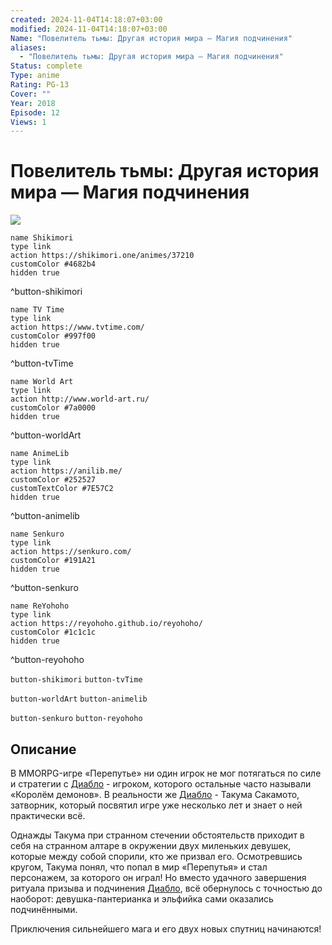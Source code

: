 ```yaml
---
created: 2024-11-04T14:18:07+03:00
modified: 2024-11-04T14:18:07+03:00
Name: "Повелитель тьмы: Другая история мира — Магия подчинения"
aliases:
  - "Повелитель тьмы: Другая история мира — Магия подчинения"
Status: complete
Type: anime
Rating: PG-13
Cover: ""
Year: 2018
Episode: 12
Views: 1
---
```


# Повелитель тьмы: Другая история мира — Магия подчинения

![](https://nyaa.shikimori.one/uploads/poster/animes/37210/ce64d9f6a89250087063fb4f67e30dc7.jpeg)

```button
name Shikimori
type link
action https://shikimori.one/animes/37210
customColor #4682b4
hidden true
```
^button-shikimori

```button
name TV Time
type link
action https://www.tvtime.com/
customColor #997f00
hidden true
```
^button-tvTime

```button
name World Art
type link
action http://www.world-art.ru/
customColor #7a0000
hidden true
```
^button-worldArt

```button
name AnimeLib
type link
action https://anilib.me/
customColor #252527
customTextColor #7E57C2
hidden true
```
^button-animelib

```button
name Senkuro
type link
action https://senkuro.com/
customColor #191A21
hidden true
```
^button-senkuro

```button
name ReYohoho
type link
action https://reyohoho.github.io/reyohoho/
customColor #1c1c1c
hidden true
```
^button-reyohoho

`button-shikimori` `button-tvTime`

`button-worldArt` `button-animelib`

`button-senkuro` `button-reyohoho`

## Описание

В MMORPG-игре «Перепутье» ни один игрок не мог потягаться по силе и стратегии с [Диабло](https://shikimori.one/characters/143343-diablo) - игроком, которого остальные часто называли «Королём демонов». В реальности же [Диабло](https://shikimori.one/characters/143343-diablo) - Такума Сакамото, затворник, который посвятил игре уже несколько лет и знает о ней практически всё.

Однажды Такума при странном стечении обстоятельств приходит в себя на странном алтаре в окружении двух миленьких девушек, которые между собой спорили, кто же призвал его. Осмотревшись кругом, Такума понял, что попал в мир «Перепутья» и стал персонажем, за которого он играл! Но вместо удачного завершения ритуала призыва и подчинения [Диабло](https://shikimori.one/characters/143343-diablo), всё обернулось с точностью до наоборот: девушка-пантерианка и эльфийка сами оказались подчинёнными.

Приключения сильнейшего мага и его двух новых спутниц начинаются!
